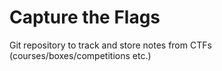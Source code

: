 Capture the Flags
=================

Git repository to track and store notes from CTFs (courses/boxes/competitions etc.)

